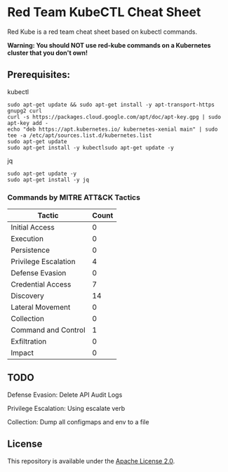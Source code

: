 
Red Team KubeCTL Cheat Sheet
==============================

Red Kube is a red team cheat sheet based on kubectl commands.


**Warning: You should NOT use red-kube commands on a Kubernetes cluster that you don't own!**

## Prerequisites:
kubectl
```
sudo apt-get update && sudo apt-get install -y apt-transport-https gnupg2 curl
curl -s https://packages.cloud.google.com/apt/doc/apt-key.gpg | sudo apt-key add -
echo "deb https://apt.kubernetes.io/ kubernetes-xenial main" | sudo tee -a /etc/apt/sources.list.d/kubernetes.list
sudo apt-get update
sudo apt-get install -y kubectlsudo apt-get update -y
```

jq
```
sudo apt-get update -y
sudo apt-get install -y jq
```

### Commands by MITRE ATT&CK Tactics
| Tactic | Count |
|-------|---------|
| Initial Access  | 0 |
| Execution | 0 |
| Persistence | 0 |
| Privilege Escalation | 4 |
| Defense Evasion | 0 |
| Credential Access | 7 |
| Discovery | 14 |
| Lateral Movement | 0 |
| Collection | 0 |
| Command and Control | 1 |
| Exfiltration | 0 |
| Impact | 0 |

## TODO
Defense Evasion: Delete API Audit Logs

Privilege Escalation: Using escalate verb

Collection: Dump all configmaps and env to a file

## License
This repository is available under the [Apache License 2.0](https://github.com/lightspin-tech/red-kube/blob/main/LICENSE).
